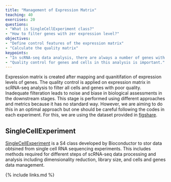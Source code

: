```yaml
---
title: "Management of Expression Matrix"
teaching: 40
exercises: 20
questions:
- "What is SingleCellExperiment class?"
- "How to filter genes with zer expression level?"
objectives:
- "Define control features of the expression matrix"
- "Calculate the quality matrix"
keypoints:
- "In scRNA-seq data analysis, there are always a number of genes with zero expression levels."
- "Quality control for genes and cells in this analysis is important."
---
```

Expression matrix is created after mapping and quanitifation of expression levels of genes.
The quality control is applied on expression matrix in scRNA-seq analysis to filter all cells and genes with poor quality.
Inadequate filteration leads to noise and biase in biological assessments in the downstream stages.
This stage is performed using different approaches and metrics because it has no standard way. However, we are aiming to do this 
in an optimal approach but one should be careful following the codes in each experiment.
For this, we are using the dataset provided in <a href="https://figshare.com/articles/dataset/Single-cell_RNA-seq_data_from_microfluidic_emulsion/5715025">figshare</a>.

<h2 id="general">SingleCellExperiment</h2>

<a href="https://bioconductor.org/packages/release/bioc/html/SingleCellExperiment.html">SingleCellExperiment</a> is a S4 class developed by Bioconductor to stor data obtsined
from single cell RNA sequencing experiments. This includes methods required for different steps of scRNA-seq data processing and analysis including dimensionality reduction, library size, and cells and genes data management. 


{% include links.md %}
